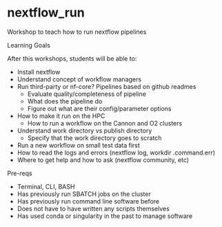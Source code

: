 # nextflow_run
Workshop to teach how to run nextflow pipelines

Learning Goals

After this workshops, students will be able to:
* Install nextflow
* Understand concept of workflow managers
* Run third-party or nf-core? Pipelines based on github readmes
    * Evaluate quality/completeness of pipeline
    * What does the pipeline do
    * Figure out what are their config/parameter options 
* How to make it run on the HPC
    * How to run a workflow on the Cannon and O2 clusters
* Understand work directory vs publish directory
    * Specify that the work directory goes to scratch
* Run a new workflow on small test data first
* How to read the logs and errors (nextflow log, workdir .command.err)
* Where to get help and how to ask (nextflow community, etc)

Pre-reqs

* Terminal, CLI, BASH
* Has previously run SBATCH jobs on the cluster
* Has previously run command line software before
* Does not have to have written any scripts themselves
* Has used conda or singularity in the past to manage software
